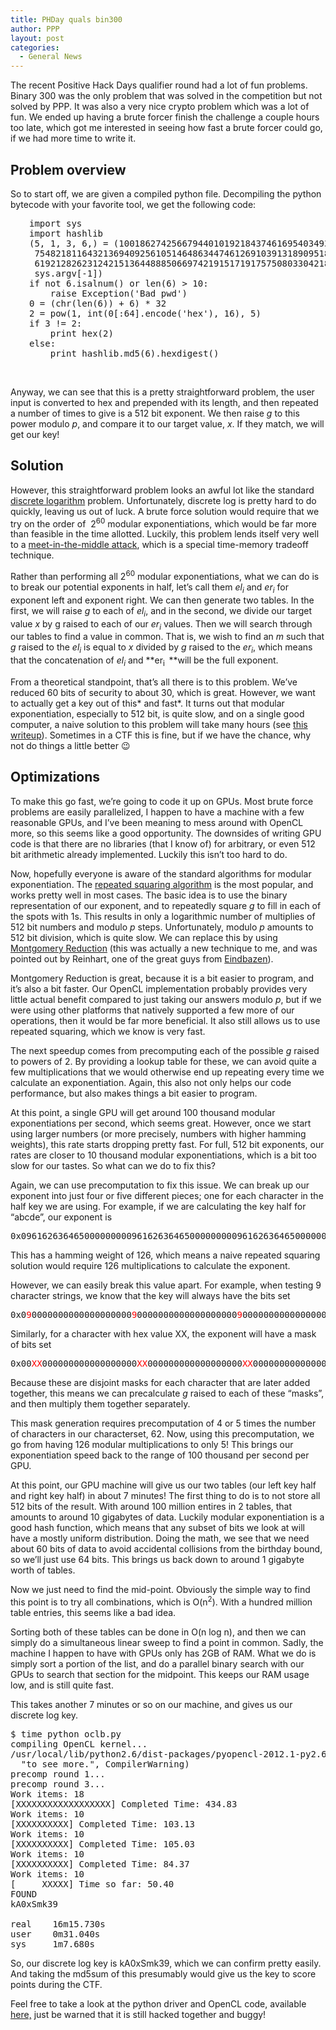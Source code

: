 ```yaml
---
title: PHDay quals bin300
author: PPP
layout: post
categories:
  - General News
---
```

The recent Positive Hack Days qualifier round had a lot of fun problems. Binary 300 was the only problem that was solved in the competition but not solved by PPP. It was also a very nice crypto problem which was a lot of fun. We ended up having a brute forcer finish the challenge a couple hours too late, which got me interested in seeing how fast a brute forcer could go, if we had more time to write it.

## Problem overview

So to start off, we are given a compiled python file. Decompiling the python bytecode with your favorite tool, we get the following code:

<pre style="padding-left: 30px;">import sys
import hashlib
(5, 1, 3, 6,) = (10018627425667944010192184374616954034932336288972070602267764174849233338727414964592990350312034463496546535924460513481267263055398790908691402854122123L,
 7548218116432136940925610514648634474612691039131890951895054656437277296127635726026902728136306678987800886118938655787775411887815467753774352743068577L,
 6192128262312421513644888506697421915171917575080330421897398651929773466194971539791158995262083381167771056580666419101167108372547406447696753234781064L,
 sys.argv[-1])
if not 6.isalnum() or len(6) &gt; 10:
    raise Exception('Bad pwd')
0 = (chr(len(6)) + 6) * 32
2 = pow(1, int(0[:64].encode('hex'), 16), 5)
if 3 != 2:
    print hex(2)
else:
    print hashlib.md5(6).hexdigest()</pre>

&nbsp;

Anyway, we can see that this is a pretty straightforward problem, the user input is converted to hex and prepended with its length, and then repeated a number of times to give is a 512 bit exponent. We then raise *g* to this power modulo *p*, and compare it to our target value, *x*. If they match, we will get our key!

## Solution

However, this straightforward problem looks an awful lot like the standard <a href="http://en.wikipedia.org/wiki/Discrete_logarithm" target="_blank">discrete logarithm</a> problem. Unfortunately, discrete log is pretty hard to do quickly, leaving us out of luck. A brute force solution would require that we try on the order of  2<sup>60</sup> modular exponentiations, which would be far more than feasible in the time allotted. Luckily, this problem lends itself very well to a <a href="http://en.wikipedia.org/wiki/Meet-in-the-middle_attack" target="_blank">meet-in-the-middle attack</a>, which is a special time-memory tradeoff technique.

Rather than performing all 2<sup>60</sup> modular exponentiations, what we can do is to break our potential exponents in half, let&#8217;s call them *el<sub>i</sub>* and *er<sub>i</sub>* for exponent left and exponent right. We can then generate two tables. In the first, we will raise *g* to each of *el<sub>i</sub>*, and in the second, we divide our target value *x* by g raised to each of our *er<sub>i</sub>* values. Then we will search through our tables to find a value in common. That is, we wish to find an *m* such that *g* raised to the *el<sub>i</sub>* is equal to *x* divided by *g* raised to the *er<sub>i</sub>*, which means that the concatenation of *el<sub>i</sub>* and **er<sub>i  </sub>**will be the full exponent.

From a theoretical standpoint, that&#8217;s all there is to this problem. We&#8217;ve reduced 60 bits of security to about 30, which is great. However, we want to actually get a key out of this* and fast*. It turns out that modular exponentiation, especially to 512 bit, is quite slow, and on a single good computer, a naive solution to this problem will take many hours (see <a href="http://nightsite.info/blog/7042-phd-quals-2012-binary-300.html" target="_blank">this writeup</a>). Sometimes in a CTF this is fine, but if we have the chance, why not do things a little better 😉

## Optimizations

To make this go fast, we&#8217;re going to code it up on GPUs. Most brute force problems are easily parallelized, I happen to have a machine with a few reasonable GPUs, and I&#8217;ve been meaning to mess around with OpenCL more, so this seems like a good opportunity. The downsides of writing GPU code is that there are no libraries (that I know of) for arbitrary, or even 512 bit arithmetic already implemented. Luckily this isn&#8217;t too hard to do.

Now, hopefully everyone is aware of the standard algorithms for modular exponentiation. The <a href="http://www.tricki.org/article/To_work_out_powers_mod_n_use_repeated_squaring" target="_blank">repeated squaring algorithm</a> is the most popular, and works pretty well in most cases. The basic idea is to use the binary representation of our exponent, and to repeatedly square *g* to fill in each of the spots with 1s. This results in only a logarithmic number of multiplies of 512 bit numbers and modulo *p* steps. Unfortunately, modulo *p* amounts to 512 bit division, which is quite slow. We can replace this by using <a href="http://en.wikipedia.org/wiki/Montgomery_reduction" target="_blank">Montgomery Reduction</a> (this was actually a new technique to me, and was pointed out by Reinhart, one of the great guys from <a href="http://eindbazen.net/" target="_blank">Eindbazen</a>).

Montgomery Reduction is great, because it is a bit easier to program, and it&#8217;s also a bit faster. Our OpenCL implementation probably provides very little actual benefit compared to just taking our answers modulo *p*, but if we were using other platforms that natively supported a few more of our operations, then it would be far more beneficial. It also still allows us to use repeated squaring, which we know is very fast.

The next speedup comes from precomputing each of the possible *g* raised to powers of 2. By providing a lookup table for these, we can avoid quite a few multiplications that we would otherwise end up repeating every time we calculate an exponentiation. Again, this also not only helps our code performance, but also makes things a bit easier to program.

At this point, a single GPU will get around 100 thousand modular exponentiations per second, which seems great. However, once we start using larger numbers (or more precisely, numbers with higher hamming weights), this rate starts dropping pretty fast. For full, 512 bit exponents, our rates are closer to 10 thousand modular exponentiations, which is a bit too slow for our tastes. So what can we do to fix this?

Again, we can use precomputation to fix this issue. We can break up our exponent into just four or five different pieces; one for each character in the half key we are using. For example, if we are calculating the key half for &#8220;abcde&#8221;, our exponent is

<pre>0x09616263646500000000096162636465000000000961626364650000000009616263646500000000096162636465000000000961626364650000000009616263</pre>

This has a hamming weight of 126, which means a naive repeated squaring solution would require 126 multiplications to calculate the exponent.

However, we can easily break this value apart. For example, when testing 9 character strings, we know that the key will always have the bits set

<pre>0x0<span style="color: #ff0000;">9</span>0000000000000000000<span style="color: #ff0000;">9</span>0000000000000000000<span style="color: #ff0000;">9</span>0000000000000000000<span style="color: #ff0000;">9</span>0000000000000000000<span style="color: #ff0000;">9</span>0000000000000000000<span style="color: #ff0000;">9</span>0000000000000000000<span style="color: #ff0000;">9</span>000000</pre>

Similarly, for a character with hex value XX, the exponent will have a mask of bits set

<pre>0x00<span style="color: #ff0000;">XX</span>000000000000000000<span style="color: #ff0000;">XX</span>000000000000000000<span style="color: #ff0000;">XX</span>000000000000000000<span style="color: #ff0000;">XX</span>000000000000000000<span style="color: #ff0000;">XX</span>000000000000000000<span style="color: #ff0000;">XX</span>000000000000000000<span style="color: #ff0000;">XX</span>0000</pre>

Because these are disjoint masks for each character that are later added together, this means we can precalculate *g* raised to each of these &#8220;masks&#8221;, and then multiply them together separately.

This mask generation requires precomputation of 4 or 5 times the number of characters in our characterset, 62. Now, using this precomputation, we go from having 126 modular multiplications to only 5! This brings our exponentiation speed back to the range of 100 thousand per second per GPU.

At this point, our GPU machine will give us our two tables (our left key half and right key half) in about 7 minutes! The first thing to do is to not store all 512 bits of the result. With around 100 million entires in 2 tables, that amounts to around 10 gigabytes of data. Luckily modular exponentiation is a good hash function, which means that any subset of bits we look at will have a mostly uniform distribution. Doing the math, we see that we need about 60 bits of data to avoid accidental collisions from the birthday bound, so we&#8217;ll just use 64 bits. This brings us back down to around 1 gigabyte worth of tables.

Now we just need to find the mid-point. Obviously the simple way to find this point is to try all combinations, which is O(n<sup>2</sup>). With a hundred million table entries, this seems like a bad idea.

Sorting both of these tables can be done in O(n log n), and then we can simply do a simultaneous linear sweep to find a point in common. Sadly, the machine I happen to have with GPUs only has 2GB of RAM. What we do is simply sort a portion of the list, and do a parallel binary search with our GPUs to search that section for the midpoint. This keeps our RAM usage low, and is still quite fast.

This takes another 7 minutes or so on our machine, and gives us our discrete log key.

<pre>$ time python oclb.py
compiling OpenCL kernel...
/usr/local/lib/python2.6/dist-packages/pyopencl-2012.1-py2.6-linux-x86_64.egg/pyopencl/__init__.py:36: CompilerWarning: Non-empty compiler output encountered. Set the environment variable PYOPENCL_COMPILER_OUTPUT=1 to see more.
  "to see more.", CompilerWarning)
precomp round 1...
precomp round 3...
Work items: 18
[XXXXXXXXXXXXXXXXXX] Completed Time: 434.83
Work items: 10
[XXXXXXXXXX] Completed Time: 103.13
Work items: 10
[XXXXXXXXXX] Completed Time: 105.03
Work items: 10
[XXXXXXXXXX] Completed Time: 84.37
Work items: 10
[     XXXXX] Time so far: 50.40
FOUND
kA0xSmk39

real    16m15.730s
user    0m31.040s
sys     1m7.680s</pre>

So, our discrete log key is kA0xSmk39, which we can confirm pretty easily. And taking the md5sum of this presumably would give us the key to score points during the CTF.

Feel free to take a look at the python driver and OpenCL code, available <a href="http://ppp.cylab.cmu.edu/wordpress/wp-content/uploads/2012/12/bin300.tar" target="_blank">here,</a> just be warned that it is still hacked together and buggy!